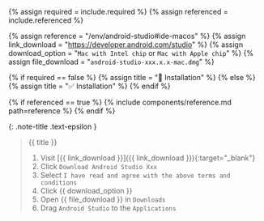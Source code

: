 <!-- LOCATION -->
<!-- _includes/components/android-studio/ -->

<!-- INCLUDE -->
<!-- components/android-studio/ide-macos.md -->

<!-- VARIABLES -->
<!-- required:      [true, false], default to true -->
<!-- referenced:    [true, false], default to false -->


<!-- READ VARIABLES -->
{% assign required   = include.required %}
{% assign referenced = include.referenced %}


<!-- ASSIGN CONSTANTS -->
{% assign reference         = "/env/android-studio#ide-macos" %}
{% assign link_download     = "https://developer.android.com/studio" %}
{% assign download_option   = "`Mac with Intel chip` or `Mac with Apple chip`" %}
{% assign file_download     = "`android-studio-xxx.x.x-mac.dmg`" %}


<!-- DECIDE TO DISPLAY THE NECESSITY OF THE INSTALLATION -->
{% if required == false %}
    {% assign title = "🔲 Installation" %}
{% else %}
    {% assign title = "✅ Installation" %}
{% endif %}


<!-- DECIDE TO DISPLAY THE LINK OF THIS COMPONENT -->
{% if referenced == true %}
{% include components/reference.md path=reference %}
{% endif %}


<!-- MAIN CONTENT -->

{: .note-title .text-epsilon }
> {{ title }}
>
> 1. Visit [{{ link_download }}]({{ link_download }}){:target="\_blank"}
> 2. Click `Download Android Studio Xxx`
> 3. Select `I have read and agree with the above terms and conditions`
> 4. Click {{ download_option }}
> 5. Open {{ file_download }} in `Downloads`
> 6. Drag `Android Studio` to the `Applications`
